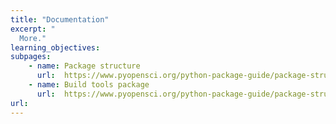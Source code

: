 ```yaml
---
title: "Documentation"
excerpt: "
  More."
learning_objectives:
subpages:
    - name: Package structure
      url:  https://www.pyopensci.org/python-package-guide/package-structure-code/intro.html
    - name: Build tools package
      url:  https://www.pyopensci.org/python-package-guide/package-structure-code/intro.html
url:
---
```

